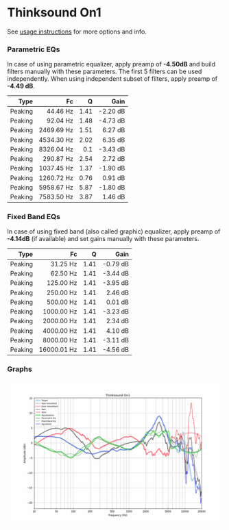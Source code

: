 # Thinksound On1
See [usage instructions](https://github.com/jaakkopasanen/AutoEq#usage) for more options and info.

### Parametric EQs
In case of using parametric equalizer, apply preamp of **-4.50dB** and build filters manually
with these parameters. The first 5 filters can be used independently.
When using independent subset of filters, apply preamp of **-4.49 dB**.

| Type    | Fc         |    Q | Gain     |
|--------:|-----------:|-----:|---------:|
| Peaking | 44.46 Hz   | 1.41 | -2.20 dB |
| Peaking | 92.04 Hz   | 1.48 | -4.73 dB |
| Peaking | 2469.69 Hz | 1.51 | 6.27 dB  |
| Peaking | 4534.30 Hz | 2.02 | 6.35 dB  |
| Peaking | 8326.04 Hz | 0.1  | -3.43 dB |
| Peaking | 290.87 Hz  | 2.54 | 2.72 dB  |
| Peaking | 1037.45 Hz | 1.37 | -1.90 dB |
| Peaking | 1260.72 Hz | 0.76 | 0.91 dB  |
| Peaking | 5958.67 Hz | 5.87 | -1.80 dB |
| Peaking | 7583.50 Hz | 3.87 | 1.46 dB  |

### Fixed Band EQs
In case of using fixed band (also called graphic) equalizer, apply preamp of **-4.14dB**
(if available) and set gains manually with these parameters.

| Type    | Fc          |    Q | Gain     |
|--------:|------------:|-----:|---------:|
| Peaking | 31.25 Hz    | 1.41 | -0.79 dB |
| Peaking | 62.50 Hz    | 1.41 | -3.44 dB |
| Peaking | 125.00 Hz   | 1.41 | -3.95 dB |
| Peaking | 250.00 Hz   | 1.41 | 2.46 dB  |
| Peaking | 500.00 Hz   | 1.41 | 0.01 dB  |
| Peaking | 1000.00 Hz  | 1.41 | -3.23 dB |
| Peaking | 2000.00 Hz  | 1.41 | 2.34 dB  |
| Peaking | 4000.00 Hz  | 1.41 | 4.10 dB  |
| Peaking | 8000.00 Hz  | 1.41 | -3.11 dB |
| Peaking | 16000.01 Hz | 1.41 | -4.56 dB |

### Graphs
![](./Thinksound%20On1.png)